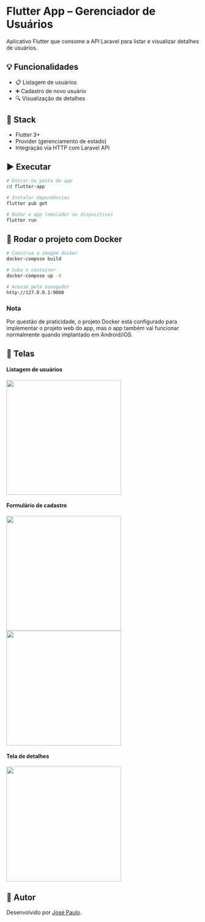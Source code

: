 # Flutter App – Gerenciador de Usuários

Aplicativo Flutter que consome a API Laravel para listar e visualizar detalhes de usuários.

## 💡 Funcionalidades

- 📋 Listagem de usuários
- ➕ Cadastro de novo usuário
- 🔍 Visualização de detalhes

## 🧱 Stack

- Flutter 3+
- Provider (gerenciamento de estado)
- Integração via HTTP com Laravel API

## ▶️ Executar

```bash
# Entrar na pasta do app
cd flutter-app

# Instalar dependências
flutter pub get

# Rodar o app (emulador ou dispositivo)
flutter run
```

## 🚀 Rodar o projeto com Docker

```bash
# Construa a imagem docker
docker-compose build

# Suba o container
docker-compose up -d

# Acesse pelo navegador
http://127.0.0.1:9000
```

### Nota

Por questão de praticidade, o projeto Docker está configurado para implementar o projeto web do app, mas o app também vai funcionar normalmente quando implantado em Android/iOS.

## 📸 Telas

#### Listagem de usuários

<img src="https://github.com/user-attachments/assets/d7681744-4925-40be-ada6-5df0f22ed614" width="300"/>

#### Formulário de cadastro

<img src="https://github.com/user-attachments/assets/9763e4a0-0cc6-4c15-90f6-e1f5b8bfc2bf" width="300"/>
<img src="https://github.com/user-attachments/assets/50abbeb7-696d-47c5-b66d-d252fa144baf" width="300"/>

#### Tela de detalhes

<img src="https://github.com/user-attachments/assets/d379b0a8-a591-46b1-ae6b-307fc8c7cdd3" width="300"/>

## 🧑 Autor

Desenvolvido por [José Paulo](https://www.linkedin.com/in/jose-paulo-oliveira-filho/).
